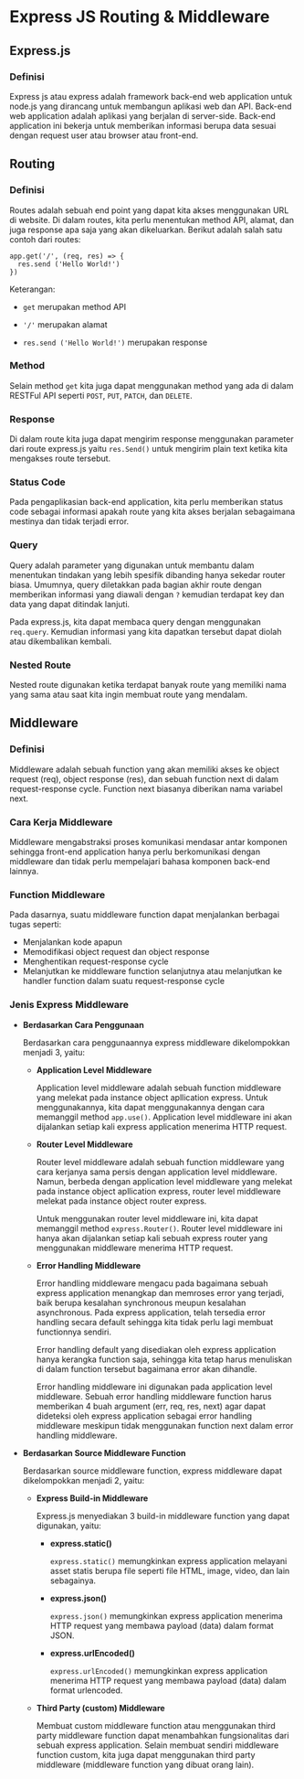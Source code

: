 # Express JS Routing & Middleware

## Express.js

### Definisi
Express js atau express adalah framework back-end web application untuk node.js yang dirancang untuk membangun aplikasi web dan API. Back-end web application adalah aplikasi yang berjalan di server-side. Back-end application ini bekerja untuk memberikan informasi berupa data sesuai dengan request user atau browser atau front-end.

## Routing

### Definisi
Routes adalah sebuah end point yang dapat kita akses menggunakan URL di website. Di dalam routes, kita perlu menentukan method API, alamat, dan juga response apa saja yang akan dikeluarkan. Berikut adalah salah satu contoh dari routes:

```
app.get('/', (req, res) => {
  res.send ('Hello World!')
})
```

Keterangan:

- `get` merupakan method API

- `'/'` merupakan alamat

- `res.send ('Hello World!')` merupakan response

### Method
Selain method `get` kita juga dapat menggunakan method yang ada di dalam RESTFul API seperti `POST`, `PUT`, `PATCH`, dan `DELETE`.

### Response
Di dalam route kita juga dapat mengirim response menggunakan parameter dari route express.js yaitu `res.Send()` untuk mengirim plain text ketika kita mengakses route tersebut.

### Status Code
Pada pengaplikasian back-end application, kita perlu memberikan status code sebagai informasi apakah route yang kita akses berjalan sebagaimana mestinya dan tidak terjadi error.

### Query
Query adalah parameter yang digunakan untuk membantu dalam menentukan tindakan yang lebih spesifik dibanding hanya sekedar router biasa. Umumnya, query diletakkan pada bagian akhir route dengan memberikan informasi yang diawali dengan `?` kemudian terdapat key dan data yang dapat ditindak lanjuti.

Pada express.js, kita dapat membaca query dengan menggunakan `req.query`. Kemudian informasi yang kita dapatkan tersebut dapat diolah atau dikembalikan kembali.

### Nested Route
Nested route digunakan ketika terdapat banyak route yang memiliki nama yang sama atau saat kita ingin membuat route yang mendalam.

## Middleware

### Definisi
Middleware adalah sebuah function yang akan memiliki akses ke object request (req), object response (res), dan sebuah function next di dalam request-response cycle. Function next biasanya diberikan nama variabel next.

### Cara Kerja Middleware
Middleware mengabstraksi proses komunikasi mendasar antar komponen sehingga front-end application hanya perlu berkomunikasi dengan middleware dan tidak perlu mempelajari bahasa komponen back-end lainnya.

### Function Middleware
Pada dasarnya, suatu middleware function dapat menjalankan berbagai tugas seperti:

  - Menjalankan kode apapun
  - Memodifikasi object request dan object response
  - Menghentikan request-response cycle
  - Melanjutkan ke middleware function selanjutnya atau melanjutkan ke handler function dalam suatu request-response cycle

### Jenis Express Middleware

- **Berdasarkan Cara Penggunaan**

  Berdasarkan cara penggunaannya express middleware dikelompokkan menjadi 3, yaitu:
  
    - **Application Level Middleware**
    
      Application level middleware adalah sebuah function middleware yang melekat pada instance object apllication express. Untuk menggunakannya, kita dapat menggunakannya dengan cara memanggil method `app.use()`. Application level middleware ini akan dijalankan setiap kali express application menerima HTTP request.
      
    - **Router Level Middleware**
      
      Router level middleware adalah sebuah function middleware yang cara kerjanya sama persis dengan application level middleware. Namun, berbeda dengan application level middleware yang melekat pada instance object apllication express, router level middleware melekat pada instance object router express. 
      
      Untuk menggunakan router level middleware ini, kita dapat memanggil method `express.Router()`. Router level middleware ini hanya akan dijalankan setiap kali sebuah express router yang menggunakan middleware menerima HTTP request.
      
    - **Error Handling Middleware**
    
      Error handling middleware mengacu pada bagaimana sebuah express application menangkap dan memroses error yang terjadi, baik berupa kesalahan synchronous meupun kesalahan asynchronous. Pada express application, telah tersedia error handling secara default sehingga kita tidak perlu lagi membuat functionnya sendiri.
      
      Error handling default yang disediakan oleh express application hanya kerangka function saja, sehingga kita tetap harus menuliskan di dalam function tersebut bagaimana error akan dihandle.
      
      Error handling middleware ini digunakan pada application level middleware. Sebuah error handling middleware function harus memberikan 4 buah argument (err, req, res, next) agar dapat dideteksi oleh express application sebagai error handling middleware meskipun tidak menggunakan function next dalam error handling middleware.


- **Berdasarkan Source Middleware Function**

  Berdasarkan source middleware function, express middleware dapat dikelompokkan menjadi 2, yaitu:
  
  - **Express Build-in Middleware**

    Express.js menyediakan 3  build-in middleware function yang dapat digunakan, yaitu:
    
      - **express.static()**

        `express.static()` memungkinkan express application melayani asset statis berupa file seperti file HTML, image, video, dan lain sebagainya.
      
      - **express.json()**

        `express.json()` memungkinkan express application menerima HTTP request yang membawa payload (data) dalam format JSON.
      
      - **express.urlEncoded()**

        `express.urlEncoded()` memungkinkan express application menerima HTTP request yang membawa payload (data) dalam format urlencoded.
    
  - **Third Party (custom) Middleware**

    Membuat custom middleware function atau menggunakan third party middleware function dapat menambahkan fungsionalitas dari sebuah express application. Selain membuat sendiri middleware function custom, kita juga dapat menggunakan third party middleware (middleware function yang dibuat orang lain).
